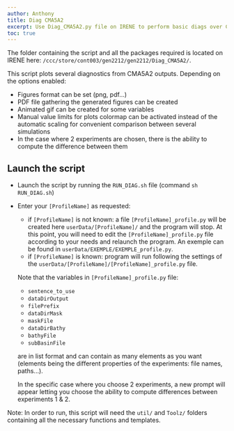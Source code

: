 ```yaml
---
author: Anthony
title: Diag CMA5A2
excerpt: Use Diag_CMA5A2.py file on IRENE to perform basic diags over CMA5A2's outputs and create a pdf file that will contain the results
toc: true
---
```


The folder containing the script and all the packages required is located on IRENE here: `/ccc/store/cont003/gen2212/gen2212/Diag_CMA5A2/`.

This script plots several diagnostics from CMA5A2 outputs.
Depending on the options enabled:

- Figures format can be set (png, pdf...)
- PDF file gathering the generated figures can be created
- Animated gif can be created for some variables
- Manual value limits for plots colormap can be activated instead of the 
  automatic scaling for convenient comparison between several simulations
- In the case where 2 experiments are chosen, there is the ability to 
  compute the difference between them



## Launch the script

- Launch the script by running the `RUN_DIAG.sh` file (command `sh RUN_DIAG.sh`)

- Enter your `[ProfileName]` as requested:
    - if `[ProfileName]` is not known: a file `[ProfileName]_profile.py` will be created here `userData/[ProfileName]/` and the program will stop. 
    At this point, you will need to edit the `[ProfileName]_profile.py` file  according to your needs and relaunch the program.
    An exemple can be found in `userData/EXEMPLE/EXEMPLE_profile.py`.
    - if `[ProfileName]` is known: program will run following the settings of the `userData/[ProfileName]/[ProfileName]_profile.py` file.

    Note that the variables in `[ProfileName]_profile.py` file:
    - `sentence_to_use`
    - `dataDirOutput`
    - `filePrefix`
    - `dataDirMask`
    - `maskFile`
    - `dataDirBathy`
    - `bathyFile`
    - `subBasinFile`
    
    are in list format and can contain as many elements as you want (elements being the different properties of the experiments: file names, paths...).
    
    In the specific case where you choose 2 experiments, a new prompt will appear letting you choose the ability to compute differences between experiments 1 & 2.

Note: In order to run, this script will need the `util/` and `Toolz/` folders containing all the necessary functions and templates.
